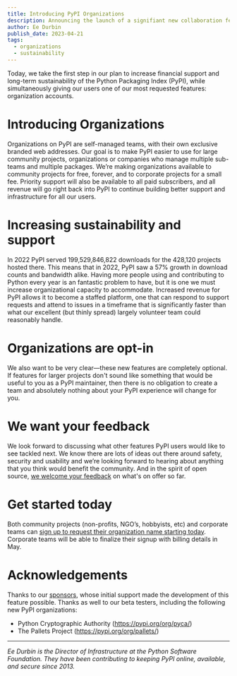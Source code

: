 ```yaml
---
title: Introducing PyPI Organizations
description: Announcing the launch of a signifiant new collaboration feature for PyPI
author: Ee Durbin
publish_date: 2023-04-21
tags:
  - organizations
  - sustainability
---
```


Today, we take the first step in our plan to increase financial support and
long-term sustainability of the Python Packaging Index (PyPI), while
simultaneously giving our users one of our most requested features:
organization accounts.

# Introducing Organizations

Organizations on PyPI are self-managed teams, with their own exclusive branded
web addresses. Our goal is to make PyPI easier to use for large community
projects, organizations or companies who manage multiple sub-teams and multiple
packages. We’re making organizations available to community projects for free,
forever, and to corporate projects for a small fee. Priority support will also
be available to all paid subscribers, and all revenue will go right back into
PyPI to continue building better support and infrastructure for all our users.

# Increasing sustainability and support

In 2022 PyPI served 199,529,846,822 downloads for the 428,120 projects hosted
there. This means that in 2022, PyPI saw a 57% growth in download counts and
bandwidth alike. Having more people using and contributing to Python every year
is an fantastic problem to have, but it is one we must increase organizational
capacity to accommodate. Increased revenue for PyPI allows it to become a
staffed platform, one that can respond to support requests and attend to issues
in a timeframe that is significantly faster than what our excellent (but thinly
spread) largely volunteer team could reasonably handle.

# Organizations are opt-in

We also want to be very clear—these new features are completely optional. If
features for larger projects don't sound like something that would be useful to
you as a PyPI maintainer, then there is no obligation to create a team and
absolutely nothing about your PyPI experience will change for you.

# We want your feedback

We look forward to discussing what other features PyPI users would like to see
tackled next. We know there are lots of ideas out there around safety,
security and usability and we’re looking forward to hearing about anything that
you think would benefit the community. And in the spirit of open source, [we
welcome your feedback](https://github.com/pypi/warehouse/issues) on what's on
offer so far.

# Get started today

Both community projects (non-profits, NGO’s, hobbyists, etc) and corporate
teams can [sign up to request their organization name starting
today](https://pypi.org/manage/organizations/). Corporate teams will be able to
finalize their signup with billing details in May.

# Acknowledgements

Thanks to our [sponsors](https://pypi.org/sponsors/), whose initial support
made the development of this feature possible. Thanks as well to our beta
testers, including the following new PyPI organizations:

* Python Cryptographic Authority (<https://pypi.org/org/pyca/>)
* The Pallets Project (<https://pypi.org/org/pallets/>)

---

_Ee Durbin is the Director of Infrastructure at
the Python Software Foundation.
They have been contributing to keeping PyPI online, available, and
secure since 2013._
